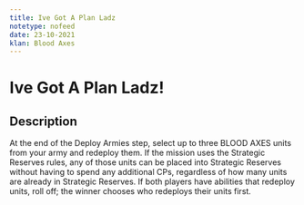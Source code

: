 ```yaml
---
title: Ive Got A Plan Ladz
notetype: nofeed
date: 23-10-2021
klan: Blood Axes
---
```


# Ive Got A Plan Ladz!
## Description

At the end of the Deploy Armies step, select up to three BLOOD AXES units from your army and redeploy them. If the mission uses the Strategic Reserves rules, any of those units can be placed into Strategic Reserves without having to spend any additional CPs, regardless of how many units are already in Strategic Reserves. If both players have abilities that redeploy units, roll off; the winner chooses who redeploys their units first.